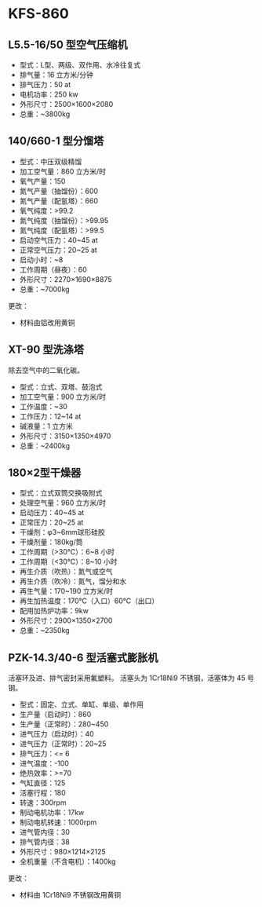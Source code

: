 # KFS-860

## L5.5-16/50 型空气压缩机

* 型式：L型、两级、双作用、水冷往复式
* 排气量：16 立方米/分钟
* 排气压力：50 at
* 电机功率：250 kw
* 外形尺寸：2500×1600×2080
* 总重：~3800kg

## 140/660-1 型分馏塔

* 型式：中压双级精馏
* 加工空气量：860 立方米/时
* 氧气产量：150
* 氮气产量（抽馏份）：600
* 氮气产量（配氩塔）：660
* 氧气纯度：>99.2
* 氮气纯度（抽馏份）：>99.95
* 氮气纯度（配氩塔）：>99.5
* 启动空气压力：40~45 at
* 正常空气压力：20~25 at
* 启动小时：~8
* 工作周期（昼夜）：60
* 外形尺寸：2270×1690×8875
* 总重：~7000kg

更改：

* 材料由铝改用黄铜

## XT-90 型洗涤塔

除去空气中的二氧化碳。

* 型式：立式、双塔、鼓泡式
* 加工空气量：900 立方米/时
* 工作温度：~30
* 工作压力：12~14 at
* 碱液量：1 立方米
* 外形尺寸：3150×1350×4970
* 总重：~2400kg

## 180×2型干燥器

* 型式：立式双筒交换吸附式
* 处理空气量：960 立方米/时
* 启动压力：40~45 at
* 正常压力：20~25 at
* 干燥剂：φ3~6mm球形硅胶
* 干燥剂量：180kg/筒
* 工作周期（>30℃）：6~8 小时
* 工作周期（<30℃）：8~10 小时
* 再生介质（吹热）：氮气或空气
* 再生介质（吹冷）：氮气，馏分和水
* 再生气量：170~190 立方米/时
* 再生加热温度：170℃（入口）60℃（出口）
* 配用加热炉功率：9kw
* 外形尺寸：2900×1350×2700
* 总重：~2350kg

## PZK-14.3/40-6 型活塞式膨胀机

活塞环及进、排气密封采用氟塑料。
活塞头为 1Cr18Ni9 不锈钢，活塞体为 45 号钢。

* 型式：固定、立式、单缸、单级、单作用
* 生产量（启动时）：860
* 生产量（正常时）：280~450
* 进气压力（启动时）：40
* 进气压力（正常时）：20~25
* 排气压力：<= 6
* 进气温度：-100
* 绝热效率：>=70
* 气缸直径：125
* 活塞行程：180
* 转速：300rpm
* 制动电机功率：17kw
* 制动电机转速：1000rpm
* 进气管内径：30
* 排气管内径：38
* 外形尺寸：980×1214×2125
* 全机重量（不含电机）：1400kg

更改：

* 材料由 1Cr18Ni9 不锈钢改用黄铜

